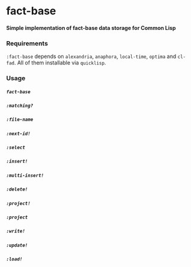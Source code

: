 # fact-base
#### Simple implementation of fact-base data storage for Common Lisp

### Requirements

`:fact-base` depends on `alexandria`, `anaphora`, `local-time`, `optima` and `cl-fad`. All of them installable via `quicklisp`.

### Usage

##### `fact-base`
##### `:matching?`
##### `:file-name`
##### `:next-id!`
##### `:select`
##### `:insert!`
##### `:multi-insert!`
##### `:delete!`
##### `:project!`
##### `:project`
##### `:write!`
##### `:update!`
##### `:load!`
